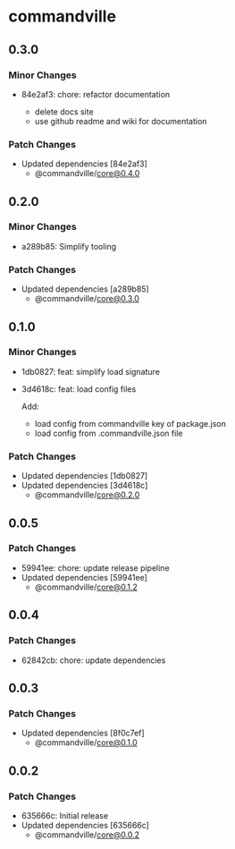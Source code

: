 # commandville

## 0.3.0

### Minor Changes

- 84e2af3: chore: refactor documentation

  - delete docs site
  - use github readme and wiki for documentation

### Patch Changes

- Updated dependencies [84e2af3]
  - @commandville/core@0.4.0

## 0.2.0

### Minor Changes

- a289b85: Simplify tooling

### Patch Changes

- Updated dependencies [a289b85]
  - @commandville/core@0.3.0

## 0.1.0

### Minor Changes

- 1db0827: feat: simplify load signature
- 3d4618c: feat: load config files

  Add:

  - load config from commandville key of package.json
  - load config from .commandville.json file

### Patch Changes

- Updated dependencies [1db0827]
- Updated dependencies [3d4618c]
  - @commandville/core@0.2.0

## 0.0.5

### Patch Changes

- 59941ee: chore: update release pipeline
- Updated dependencies [59941ee]
  - @commandville/core@0.1.2

## 0.0.4

### Patch Changes

- 62842cb: chore: update dependencies

## 0.0.3

### Patch Changes

- Updated dependencies [8f0c7ef]
  - @commandville/core@0.1.0

## 0.0.2

### Patch Changes

- 635666c: Initial release
- Updated dependencies [635666c]
  - @commandville/core@0.0.2
